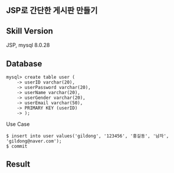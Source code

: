 ## JSP로 간단한 게시판 만들기

## Skill Version
JSP, mysql 8.0.28

## Database

```mysql
mysql> create table user (
    -> userID varchar(20),
    -> userPassword varchar(20),
    -> userName varchar(20),
    -> userGender varchar(20),
    -> userEmail varchar(50),
    -> PRIMARY KEY (userID)
    -> );
```

Use Case
```$xslt
$ insert into user values('gildong', '123456', '홍길동', '남자', 'gildong@naver.com');
$ commit
```

## Result 
[](/img/login.png)
[](/img/login_success.png)